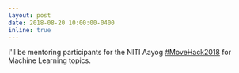 ```yaml
---
layout: post
date: 2018-08-20 10:00:00-0400
inline: true
---
```


I'll be mentoring participants for the NITI Aayog <a href='https://www.movehack.gov.in/global-mobility-hackathon/mentors.html'>#MoveHack2018</a> for Machine Learning topics. 

